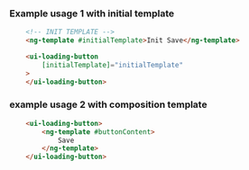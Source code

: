 
### Example usage 1 with initial template
```html
    <!-- INIT TEMPLATE -->
    <ng-template #initialTemplate>Init Save</ng-template>

    <ui-loading-button
        [initialTemplate]="initialTemplate"
    >
    </ui-loading-button>
```

### example usage 2 with composition template
```html
    <ui-loading-button>
        <ng-template #buttonContent>
            Save
        </ng-template>
    </ui-loading-button>
```